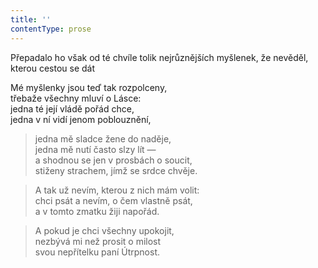 ```yaml
---
title: ''
contentType: prose
---
```


Přepadalo ho však od té chvíle tolik nejrůznějších myšlenek, že ne­věděl, kterou cestou se dát

Mé myšlenky jsou teď tak rozpolceny,  
třebaže všechny mluví o Lásce:  
jedna té její vládě pořád chce,  
jedna v ní vidí jenom poblouznění,

> jedna mě sladce žene do naděje,  
> jedna mě nutí často slzy lít —  
> a shodnou se jen v prosbách o soucit,  
> stiženy strachem, jímž se srdce chvěje.

> A tak už nevím, kterou z nich mám volit:  
> chci psát a nevím, o čem vlastně psát,  
> a v tomto zmatku žiji napořád.

> A pokud je chci všechny upokojit,  
> nezbývá mi než prosit o milost  
> svou nepřítelku paní Útrpnost.
